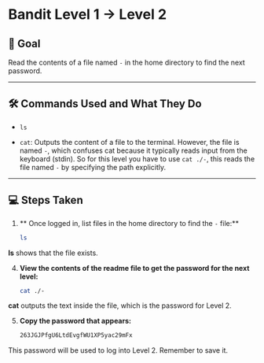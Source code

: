 
# Bandit Level 1 → Level 2

## 🎯 Goal
Read the contents of a file named `-` in the home directory to find the next password.


---

## 🛠️ Commands Used and What They Do

- `ls`

- `cat`: Outputs the content of a file to the terminal. However, the file is named `-`, which confuses cat because it typically reads input from the keyboard (stdin). 
So for this level you have to use `cat ./-`, this reads the file named `-` by specifying the path explicitly.


---

## 💻 Steps Taken

1. ** Once logged in, list files in the home directory to find the `-` file:**
     ```bash
   ls
**ls** shows that the file  exists.
     
4. **View the contents of the readme file to get the password for the next level:**
   ```bash
   cat ./-
**cat** outputs the text inside the file, which is the password for Level 2.  

5. **Copy the password that appears:**
   ```bash
   263JGJPfgU6LtdEvgfWU1XP5yac29mFx

This password will be used to log into Level 2. Remember to save it.
